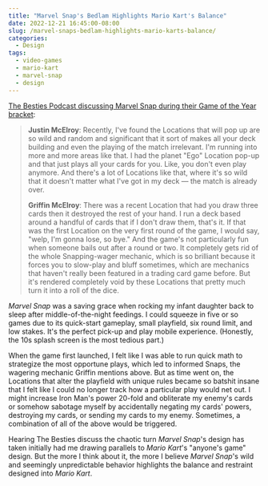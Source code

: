 ```yaml
---
title: "Marvel Snap's Bedlam Highlights Mario Kart's Balance"
date: 2022-12-21 16:45:00-08:00
slug: /marvel-snaps-bedlam-highlights-mario-karts-balance/
categories:
  - Design
tags:
  - video-games
  - mario-kart
  - marvel-snap
  - design
---
```


[The Besties Podcast discussing Marvel Snap during their Game of the Year bracket](https://podcasts.apple.com/us/podcast/the-besties/id505516789?i=1000590366982):

> **Justin McElroy**: Recently, I've found the Locations that will pop up are so wild and random and significant that it sort of makes all your deck building and even the playing of the match irrelevant. I'm running into more and more areas like that. I had the planet "Ego" Location pop-up and that just plays all your cards for you. Like, you don't even play anymore. And there's a lot of Locations like that, where it's so wild that it doesn't matter what I've got in my deck — the match is already over.
>
> **Griffin McElroy**: There was a recent Location that had you draw three cards then it destroyed the rest of your hand. I run a deck based around a handful of cards that if I don't draw them, that's it. If that was the first Location on the very first round of the game, I would say, "welp, I'm gonna lose, so bye." And the game's not particularly fun when someone bails out after a round or two. It completely gets rid of the whole Snapping-wager mechanic, which is so brilliant because it forces you to slow-play and bluff sometimes, which are mechanics that haven't really been featured in a trading card game before. But it's rendered completely void by these Locations that pretty much turn it into a roll of the dice.

_Marvel Snap_ was a saving grace when rocking my infant daughter back to sleep after middle-of-the-night feedings. I could squeeze in five or so games due to its quick-start gameplay, small playfield, six round limit, and low stakes. It's the perfect pick-up and play mobile experience. (Honestly, the 10s splash screen is the most tedious part.)

When the game first launched, I felt like I was able to run quick math to strategize the most opportune plays, which led to informed Snaps, the wagering mechanic Griffin mentions above. But as time went on, the Locations that alter the playfield with unique rules became so batshit insane that I felt like I could no longer track how a particular play would net out. I might increase Iron Man's power 20-fold and obliterate my enemy's cards or somehow sabotage myself by accidentally negating my cards' powers, destroying my cards, or sending my cards to my enemy. Sometimes, a combination of all of the above would be triggered.

Hearing The Besties discuss the chaotic turn _Marvel Snap_'s design has taken initially had me drawing parallels to _Mario Kart_'s "anyone's game" design. But the more I think about it, the more I believe _Marvel Snap_'s wild and seemingly unpredictable behavior highlights the balance and restraint designed into _Mario Kart_.
